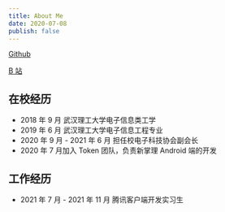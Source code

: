 ```yaml
---
title: About Me
date: 2020-07-08
publish: false
---
```


[Github](https://github.com/felikslv01)

[B 站](https://space.bilibili.com/44799291)

## 在校经历

- 2018 年 9 月 武汉理工大学电子信息类工学
- 2019 年 6 月 武汉理工大学电子信息工程专业
- 2020 年 9 月 - 2021 年 6 月 担任校电子科技协会副会长
- 2020 年 7 月加入 Token 团队，负责新掌理 Android 端的开发

## 工作经历

- 2021 年 7 月 - 2021 年 11 月 腾讯客户端开发实习生
